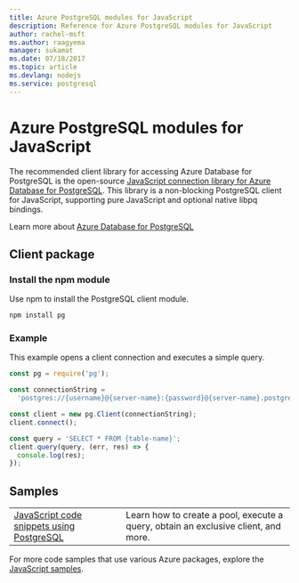 ```yaml
---
title: Azure PostgreSQL modules for JavaScript
description: Reference for Azure PostgreSQL modules for JavaScript
author: rachel-msft
ms.author: raagyema
manager: sukamat
ms.date: 07/18/2017
ms.topic: article
ms.devlang: nodejs
ms.service: postgresql
---
```


# Azure PostgreSQL modules for JavaScript

The recommended client library for accessing Azure Database for PostgreSQL is the open-source [JavaScript connection library for Azure Database for PostgreSQL](https://www.npmjs.com/package/pg). 
This library is a non-blocking PostgreSQL client for JavaScript, supporting pure JavaScript and optional native libpq bindings.

Learn more about [Azure Database for PostgreSQL](https://docs.microsoft.com/azure/postgresql/)

## Client package

### Install the npm module

Use npm to install the PostgreSQL client module.

```bash
npm install pg
```   

### Example

This example opens a client connection and executes a simple query.

```JavaScript
const pg = require('pg');

const connectionString =
  'postgres://{username}@{server-name}:{password}@{server-name}.postgres.database.azure.com:5432/{database-name}?ssl=true';

const client = new pg.Client(connectionString);
client.connect();

const query = 'SELECT * FROM {table-name}';
client.query(query, (err, res) => {
  console.log(res);
});
```

## Samples

| | |
|--|--|
| [JavaScript code snippets using PostgreSQL](https://www.npmjs.com/package/pg) | Learn how to create a pool, execute a query, obtain an exclusive client, and more.

For more code samples that use various Azure packages, explore the [JavaScript samples](https://docs.microsoft.com/samples/browse/?languages=javascript).
